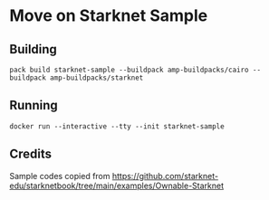 # Move on Starknet Sample

## Building

```
pack build starknet-sample --buildpack amp-buildpacks/cairo --buildpack amp-buildpacks/starknet
```

## Running

```
docker run --interactive --tty --init starknet-sample
```

## Credits

Sample codes copied from https://github.com/starknet-edu/starknetbook/tree/main/examples/Ownable-Starknet
